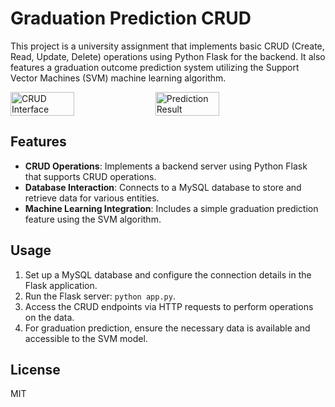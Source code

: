 # Graduation Prediction CRUD
This project is a university assignment that implements basic CRUD (Create, Read, Update, Delete) operations using Python Flask for the backend. It also features a graduation outcome prediction system utilizing the Support Vector Machines (SVM) machine learning algorithm.

<div style="display:flex">
    <img src="https://github.com/ndy-s/flask-crud-graduation-prediction/assets/94002483/bb419f0d-00ba-4a44-a18d-b1228e17fdfb" alt="CRUD Interface" style="width:45%; margin-right:5px;">
    <img src="https://github.com/ndy-s/flask-crud-graduation-prediction/assets/94002483/5d58c192-5815-4920-8a8e-bc41ff3cd3de" alt="Prediction Result" style="width:45%;">
</div>

## Features
- **CRUD Operations**: Implements a backend server using Python Flask that supports CRUD operations.
- **Database Interaction**: Connects to a MySQL database to store and retrieve data for various entities.
- **Machine Learning Integration**: Includes a simple graduation prediction feature using the SVM algorithm.

## Usage
1. Set up a MySQL database and configure the connection details in the Flask application.
2. Run the Flask server: `python app.py`.
3. Access the CRUD endpoints via HTTP requests to perform operations on the data.
4. For graduation prediction, ensure the necessary data is available and accessible to the SVM model.

## License
MIT
